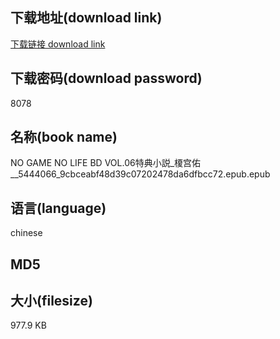 ## 下载地址(download link)
[下载链接 download link](https://voluble-croquembouche-d321dc.netlify.app/?s=NO+GAME+NO+LIFE+BD+VOL.06%E7%89%B9%E5%85%B8%E5%B0%8F%E8%AA%AC_%E6%A6%8E%E5%AE%AB%E4%BD%91__5444066_9cbceabf48d39c07202478da6dfbcc72.epub)

## 下载密码(download password)
8078

## 名称(book name)
NO GAME NO LIFE BD VOL.06特典小説_榎宫佑__5444066_9cbceabf48d39c07202478da6dfbcc72.epub.epub

## 语言(language)
chinese

## MD5


## 大小(filesize)
977.9 KB
